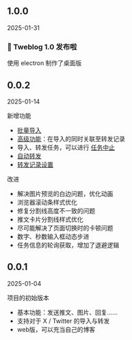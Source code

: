 ## 1.0.0
2025-01-31

### 🎉 Tweblog 1.0 发布啦
使用 electron 制作了桌面版




## 0.0.2[​](https://tweblog.com/guide/changelog#_0-0-2)
2025-01-14

新增功能
- [批量导入](https://tweblog.com/guide/feature/tweet-import#%E6%89%B9%E9%87%8F%E5%AF%BC%E5%85%A5)
- [高级功能](https://tweblog.com/guide/feature/tweet-import#%E9%AB%98%E7%BA%A7%E5%8A%9F%E8%83%BD)：在导入的同时关联至转发记录
- 导入、转发任务，可以进行 [任务中止](https://tweblog.com/guide/feature/tweet-import#%E4%BB%BB%E5%8A%A1%E4%B8%AD%E6%AD%A2)
- [自动转发](https://tweblog.com/guide/feature/tweet-forward#%E8%87%AA%E5%8A%A8%E8%BD%AC%E5%8F%91)
- [转发记录设置](https://tweblog.com/guide/feature/tweet-forward#%E8%BD%AC%E5%8F%91%E8%AE%B0%E5%BD%95%E8%AE%BE%E7%BD%AE)

改进
- 解决图片预览的白边问题，优化动画
- 浏览器滚动条样式优化
- 修复分割线高度不一致的问题
- 推文卡片分割线样式优化
- 尽可能解决了页面切换时的卡顿问题
- 数字、秒数输入框动态步进
- 任务信息的轮询获取，增加了退避逻辑

## 0.0.1[​](https://tweblog.com/guide/changelog#_0-0-1)
2025-01-04

项目的初始版本
- 基本功能：发送推文、图片、回复……
- 支持对于 X / Twitter 的导入与转发
- web版，可以充当自己的博客

